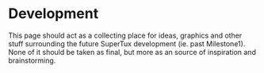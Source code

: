 # Development

This page should act as a collecting place for ideas, graphics and other stuff surrounding the future SuperTux development (ie. past Milestone1). None of it should be taken as final, but more as an source of inspiration and brainstorming.